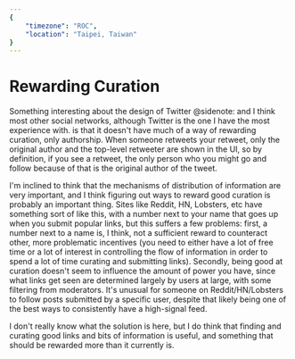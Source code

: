 ```yaml
---
{
	"timezone": "ROC",
	"location": "Taipei, Taiwan"
}
---
```

# Rewarding Curation

Something interesting about the design of Twitter
@sidenote: and I think most other social networks, although Twitter is the one I have the most experience with.
is that it doesn't have much of a way of rewarding curation, only authorship. When someone retweets your retweet, only the original author and the top-level retweeter are shown in the UI, so by definition, if you see a retweet, the only person who you might go and follow because of that is the original author of the tweet.

I'm inclined to think that the mechanisms of distribution of information are very important, and I think figuring out ways to reward good curation is probably an important thing. Sites like Reddit, HN, Lobsters, etc have something sort of like this, with a number next to your name that goes up when you submit popular links, but this suffers a few problems: first, a number next to a name is, I think, not a sufficient reward to counteract other, more problematic incentives (you need to either have a lot of free time or a lot of interest in controlling the flow of information in order to spend a lot of time curating and submitting links). Secondly, being good at curation doesn't seem to influence the amount of power you have, since what links get seen are determined largely by users at large, with some filtering from moderators. It's unusual for someone on Reddit/HN/Lobsters to follow posts submitted by a specific user, despite that likely being one of the best ways to consistently have a high-signal feed.

I don't really know what the solution is here, but I do think that finding and curating good links and bits of information is useful, and something that should be rewarded more than it currently is.
